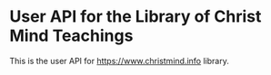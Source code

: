 # User API for the Library of Christ Mind Teachings

This is the user API for https://www.christmind.info library.

